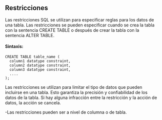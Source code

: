 ## Restricciones

Las restricciones SQL se utilizan para especificar reglas para los datos de una tabla.
Las restricciones se pueden especificar cuando se crea la tabla con la sentencia CREATE TABLE o después de crear la tabla con la sentencia ALTER TABLE.

#### Sintaxis:

```ssh
CREATE TABLE table_name (
  column1 datatype constraint,
  column2 datatype constraint,
  column3 datatype constraint,
  ....
);
```

Las restricciones se utilizan para limitar el tipo de datos que pueden incluirse en una tabla. 
Esto garantiza la precisión y confiabilidad de los datos de la tabla. 
Si hay alguna infracción entre la restricción y la acción de datos, la acción se cancela.

-Las restricciones pueden ser a nivel de columna o de tabla. 
